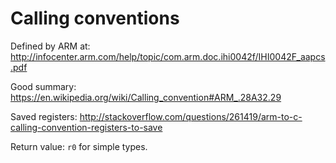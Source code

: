 # Calling conventions

Defined by ARM at: <http://infocenter.arm.com/help/topic/com.arm.doc.ihi0042f/IHI0042F_aapcs.pdf>

Good summary: <https://en.wikipedia.org/wiki/Calling_convention#ARM_.28A32.29>

Saved registers: <http://stackoverflow.com/questions/261419/arm-to-c-calling-convention-registers-to-save>

Return value: `r0` for simple types.
